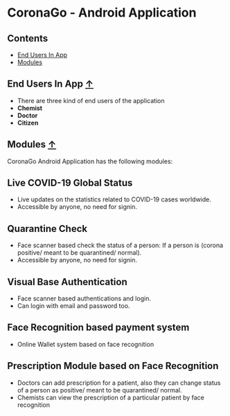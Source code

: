 # CoronaGo - Android Application

## Contents 
* [End Users In App](#end-users-in-app-)
* [Modules](#modules-)

## End Users In App [&uarr;](#contents)
- There are three kind of end users of the application
- **Chemist** 
- **Doctor**
- **Citizen**

## Modules [&uarr;](#contents)

CoronaGo Android Application has the following modules: 

## Live COVID-19 Global Status
- Live updates on the statistics related to COVID-19 cases worldwide.
- Accessible by anyone, no need for signin.

## Quarantine Check
- Face scanner based check the status of a person: If a person is (corona positive/ meant to be quarantined/ normal).
- Accessible by anyone, no need for signin.

## Visual Base Authentication
- Face scanner based authentications and login.
- Can login with email and password too.

## Face Recognition based payment system
- Online Wallet system based on face recognition

## Prescription Module based on Face Recognition
- Doctors can add prescription for a patient, also they can change status of a person as  positive/ meant to be quarantined/ normal.
- Chemists can view the prescription of a particular patient by face recognition

